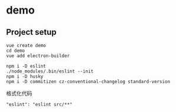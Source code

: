 # demo

## Project setup
```shell
vue create demo
cd demo
vue add electron-builder

npm i -D eslint
./node_modules/.bin/eslint --init
npm i -D husky
npm i -D commitizen cz-conventional-changelog standard-version
```



格式化代码

```
"eslint": "eslint src/**"
```

